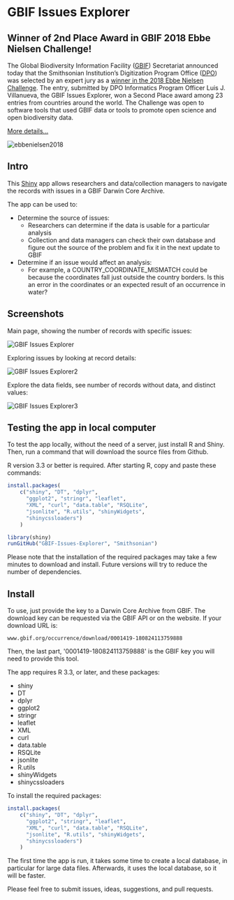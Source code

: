 # GBIF Issues Explorer

## Winner of 2nd Place Award in GBIF 2018 Ebbe Nielsen Challenge!

The Global Biodiversity Information Facility ([GBIF](https://gbif.org)) Secretariat announced today that the Smithsonian Institution’s Digitization Program Office ([DPO](http://dpo.si.edu)) was selected by an expert jury as a [winner in the 2018 Ebbe Nielsen Challenge](https://www.gbif.org/news/4TuHBNfycgO4GEMOKkMi4u/six-winners-top-the-2018-ebbe-nielsen-challenge). The entry, submitted by DPO Informatics Program Officer Luis J. Villanueva, the GBIF Issues Explorer, won a Second Place award among 23 entries from countries around the world. The Challenge was open to software tools that used GBIF data or tools to promote open science and open biodiversity data.

[More details...](http://dpo.si.edu/blog/smithsonian-institution%E2%80%99s-digitization-program-office-wins-prize-gbif-2018-ebbe-nielsen)

![ebbenielsen2018](https://user-images.githubusercontent.com/2302171/47153516-e2243900-d2ad-11e8-9c62-ed6a919f2e69.png)

## Intro 

This [Shiny](https://shiny.rstudio.com/) app allows researchers and data/collection managers to navigate the records with issues in a GBIF Darwin Core Archive.

The app can be used to:

 * Determine the source of issues:
   * Researchers can determine if the data is usable for a particular analysis
   * Collection and data managers can check their own database and figure out the source of the problem and fix it in the next update to GBIF
 * Determine if an issue would affect an analysis:
   * For example, a COUNTRY_COORDINATE_MISMATCH could be because the coordinates fall just outside the country borders. Is this an error in the coordinates or an expected result of an occurrence in water?

## Screenshots

Main page, showing the number of records with specific issues:

![GBIF Issues Explorer](https://user-images.githubusercontent.com/2302171/76111511-67e17b00-5fae-11ea-9206-c686598a8ed9.png)

Exploring issues by looking at record details:

![GBIF Issues Explorer2](https://user-images.githubusercontent.com/2302171/76111548-7760c400-5fae-11ea-83bc-959f18742c38.png)

Explore the data fields, see number of records without data, and distinct values:

![GBIF Issues Explorer3](https://user-images.githubusercontent.com/2302171/76111563-7c257800-5fae-11ea-8fc7-c0ef451bad1d.png)

## Testing the app in local computer

To test the app locally, without the need of a server, just install R and Shiny. Then, run a command that will download the source files from Github. 

R version 3.3 or better is required. After starting R, copy and paste these commands:

```R
install.packages(
    c("shiny", "DT", "dplyr", 
      "ggplot2", "stringr", "leaflet", 
      "XML", "curl", "data.table", "RSQLite", 
      "jsonlite", "R.utils", "shinyWidgets", 
      "shinycssloaders")
    )

library(shiny)
runGitHub("GBIF-Issues-Explorer", "Smithsonian")
```

Please note that the installation of the required packages may take a few minutes to download and install. Future versions will try to reduce the number of dependencies.

## Install

To use, just provide the key to a Darwin Core Archive from GBIF. The download key can be requested via the GBIF API or on the website. If your download URL is:

`www.gbif.org/occurrence/download/0001419-180824113759888`

Then, the last part, '0001419-180824113759888' is the GBIF key you will need to provide this tool.

The app requires R 3.3, or later, and these packages:

 * shiny
 * DT
 * dplyr
 * ggplot2
 * stringr
 * leaflet
 * XML
 * curl
 * data.table
 * RSQLite
 * jsonlite
 * R.utils
 * shinyWidgets
 * shinycssloaders

To install the required packages:

```R
install.packages(
    c("shiny", "DT", "dplyr", 
      "ggplot2", "stringr", "leaflet", 
      "XML", "curl", "data.table", "RSQLite", 
      "jsonlite", "R.utils", "shinyWidgets", 
      "shinycssloaders")
    )
```

The first time the app is run, it takes some time to create a local database, in particular for large data files. Afterwards, it uses the local database, so it will be faster. 

Please feel free to submit issues, ideas, suggestions, and pull requests. 
